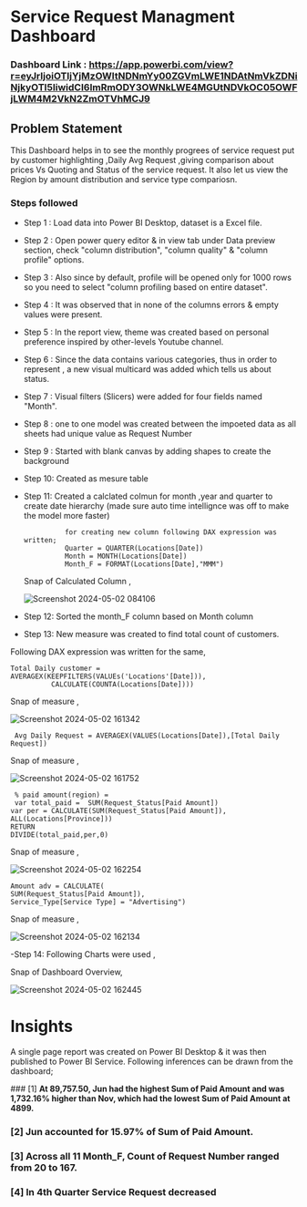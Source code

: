 # Service Request Managment Dashboard

### Dashboard Link : https://app.powerbi.com/view?r=eyJrIjoiOTljYjMzOWItNDNmYy00ZGVmLWE1NDAtNmVkZDNiNjkyOTI5IiwidCI6ImRmODY3OWNkLWE4MGUtNDVkOC05OWFjLWM4M2VkN2ZmOTVhMCJ9

## Problem Statement

This Dashboard helps in to see the monthly progrees of service request put by customer highlighting ,Daily Avg Request ,giving comparison about prices Vs Quoting and Status of the service request.
It also let us view the Region by amount distribution and service type compariosn.


### Steps followed 

- Step 1 : Load data into Power BI Desktop, dataset is a Excel file.
- Step 2 : Open power query editor & in view tab under Data preview section, check "column distribution", "column quality" & "column profile" options.
- Step 3 : Also since by default, profile will be opened only for 1000 rows so you need to select "column profiling based on entire dataset".
- Step 4 : It was observed that in none of the columns errors & empty values were present.
- Step 5 : In the report view, theme was created based on personal preference inspired by other-levels Youtube channel.
- Step 6 : Since the data contains various categories, thus in order to represent , a new visual multicard was added which tells us about status. 
- Step 7 : Visual filters (Slicers) were added for four fields named "Month".
- Step 8 : one to one model was created between the impoeted data as all sheets had unique value as Request Number
- Step 9 : Started with blank canvas by adding shapes to create the background
- Step 10: Created as mesure table
- Step 11: Created a calclated colmun for month ,year  and quarter to create date hierarchy (made sure  auto time intellignce was off to make the model more faster)
  
                for creating new column following DAX expression was written;
                Quarter = QUARTER(Locations[Date])
                Month = MONTH(Locations[Date])
                Month_F = FORMAT(Locations[Date],"MMM")
  Snap of Calculated Column ,
  
   ![Screenshot 2024-05-02 084106](https://github.com/Samarss3/Service-Request-Dashboard/assets/118118479/172f5b37-e56f-4f8e-aa2b-57dab19cea49)
  

- Step 12: Sorted the month_F column based on Month column
- Step 13: New measure was created to find total count of customers.

Following DAX expression was written for the same,

    Total Daily customer = AVERAGEX(KEEPFILTERS(VALUEs('Locations'[Date])),
              CALCULATE(COUNTA(Locations[Date])))

Snap of measure , 

![Screenshot 2024-05-02 161342](https://github.com/Samarss3/Service-Request-Dashboard/assets/118118479/f12c8af5-dee3-4921-8799-e8683902dba6)

     Avg Daily Request = AVERAGEX(VALUES(Locations[Date]),[Total Daily Request])

Snap of measure , 

![Screenshot 2024-05-02 161752](https://github.com/Samarss3/Service-Request-Dashboard/assets/118118479/3d555c3b-5e3f-4106-a6be-2fa0ab8a345a)



     % paid amount(region) = 
     var total_paid =  SUM(Request_Status[Paid Amount])
    var per = CALCULATE(SUM(Request_Status[Paid Amount]), ALL(Locations[Province]))
    RETURN
    DIVIDE(total_paid,per,0)

Snap of measure , 

![Screenshot 2024-05-02 162254](https://github.com/Samarss3/Service-Request-Dashboard/assets/118118479/10d3cef7-b7a5-43bf-a877-397ca34c4bb0)

    Amount adv = CALCULATE(
    SUM(Request_Status[Paid Amount]),
    Service_Type[Service Type] = "Advertising")

Snap of measure , 

![Screenshot 2024-05-02 162134](https://github.com/Samarss3/Service-Request-Dashboard/assets/118118479/0d8145e8-9084-4399-b909-a8a2f965e79f)

-Step 14: Following Charts were used ,

Snap of Dashboard Overview,

![Screenshot 2024-05-02 162445](https://github.com/Samarss3/Service-Request-Dashboard/assets/118118479/37c83d2d-7c33-49ba-b4cc-2cfb192ad5a2)

# Insights

A single page report was created on Power BI Desktop & it was then published to Power BI Service.
Following inferences can be drawn from the dashboard;

﻿### [1] **At 89,757.50, Jun had the highest Sum of Paid Amount and was 1,732.16% higher than Nov, which had the lowest Sum of Paid Amount at 4899.**

### [2] Jun accounted for 15.97% of Sum of Paid Amount.
### [3] ﻿Across all 11 Month_F, Count of Request Number ranged from 20 to 167.
### [4] In 4th Quarter Service Request decreased






                     


  


        

 



